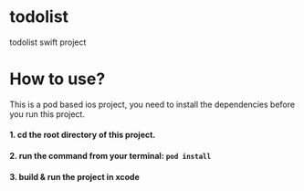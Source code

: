 # todolist
todolist swift project

# How to use?
This is a pod based ios project, you need to install the dependencies before you run this project.


#### 1. cd the root directory of this project.
#### 2. run the command from your terminal: `pod install`
#### 3. build & run the project in xcode
